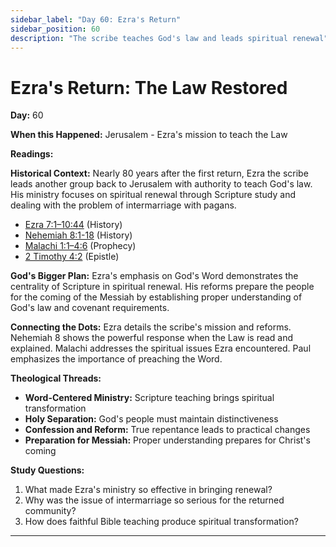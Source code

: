 ```yaml
---
sidebar_label: "Day 60: Ezra's Return"
sidebar_position: 60
description: "The scribe teaches God's law and leads spiritual renewal"
---
```


# Ezra's Return: The Law Restored

**Day:** 60

**When this Happened:** Jerusalem - Ezra's mission to teach the Law

**Readings:**

**Historical Context:** Nearly 80 years after the first return, Ezra the scribe leads another group back to Jerusalem with authority to teach God's law. His ministry focuses on spiritual renewal through Scripture study and dealing with the problem of intermarriage with pagans.
 - [Ezra 7:1–10:44](https://www.biblegateway.com/passage/?search=Ezra+7%3A1-10%3A44) (History) 
 - [Nehemiah 8:1-18](https://www.biblegateway.com/passage/?search=Nehemiah+8%3A1-18) (History)
 - [Malachi 1:1–4:6](https://www.biblegateway.com/passage/?search=Malachi+1%3A1-4%3A6) (Prophecy)
 - [2 Timothy 4:2](https://www.biblegateway.com/passage/?search=2+Timothy+4%3A2) (Epistle)

**God's Bigger Plan:** Ezra's emphasis on God's Word demonstrates the centrality of Scripture in spiritual renewal. His reforms prepare the people for the coming of the Messiah by establishing proper understanding of God's law and covenant requirements.

**Connecting the Dots:** Ezra details the scribe's mission and reforms. Nehemiah 8 shows the powerful response when the Law is read and explained. Malachi addresses the spiritual issues Ezra encountered. Paul emphasizes the importance of preaching the Word.

****Theological Threads:****
- **Word-Centered Ministry:** Scripture teaching brings spiritual transformation
- **Holy Separation:** God's people must maintain distinctiveness
- **Confession and Reform:** True repentance leads to practical changes
- **Preparation for Messiah:** Proper understanding prepares for Christ's coming

**Study Questions:**
1. What made Ezra's ministry so effective in bringing renewal?
2. Why was the issue of intermarriage so serious for the returned community?
3. How does faithful Bible teaching produce spiritual transformation?

---